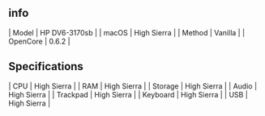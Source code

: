 ## info
| Model  | HP DV6-3170sb |
| macOS | High Sierra |
| Method | Vanilla |
| OpenCore | 0.6.2 |

## Specifications
| CPU | High Sierra |
| RAM | High Sierra |
| Storage | High Sierra |
| Audio | High Sierra |
| Trackpad | High Sierra |
| Keyboard | High Sierra |
| USB | High Sierra |
